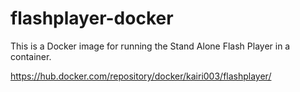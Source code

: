 # flashplayer-docker

This is a Docker image for running the Stand Alone Flash Player in a container.

https://hub.docker.com/repository/docker/kairi003/flashplayer/
